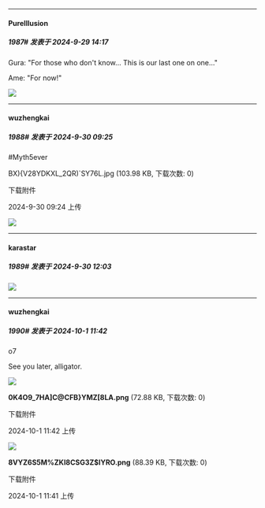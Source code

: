 ﻿
*****

####  PureIllusion  
##### 1987#       发表于 2024-9-29 14:17

Gura: "For those who don't know... This is our last one on one..."

Ame: "For now!"

<img src="https://static.saraba1st.com/image/smiley/face2017/139.png" referrerpolicy="no-referrer">


*****

####  wuzhengkai  
##### 1988#       发表于 2024-9-30 09:25

#Myth5ever

BX){V28YDKXL_2QR)`SY76L.jpg
(103.98 KB, 下载次数: 0)

下载附件

2024-9-30 09:24 上传

<img src="https://img.saraba1st.com/forum/202409/30/092440ol6rliqmttzi6tfi.jpg" referrerpolicy="no-referrer">


*****

####  karastar  
##### 1989#       发表于 2024-9-30 12:03

<img src="https://static.saraba1st.com/image/smiley/face2017/138.png" referrerpolicy="no-referrer">


*****

####  wuzhengkai  
##### 1990#       发表于 2024-10-1 11:42

o7

See you later, alligator.

<img src="https://img.saraba1st.com/forum/202410/01/114215fk0ko5lg3loygygv.png" referrerpolicy="no-referrer">

<strong>0K4O9_7HA]C@CFB}YMZ[8LA.png</strong> (72.88 KB, 下载次数: 0)

下载附件

2024-10-1 11:42 上传

<img src="https://img.saraba1st.com/forum/202410/01/114203g8iow93d9939l9mr.png" referrerpolicy="no-referrer">

<strong>8VYZ6S5M%ZKI8CSG3Z$IYRO.png</strong> (88.39 KB, 下载次数: 0)

下载附件

2024-10-1 11:41 上传

